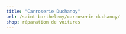 ```yaml
---
title: "Carroserie Duchanoy"
url: /saint-barthelemy/carroserie-duchanoy/
shop: réparation de voitures
---
```

